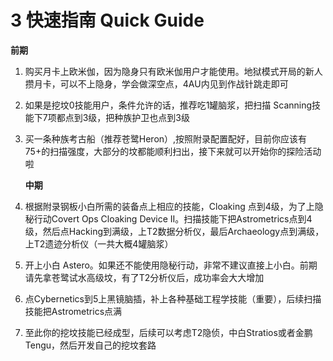 
# 3	快速指南  Quick Guide
**前期**
1. 购买月卡上欧米伽，因为隐身只有欧米伽用户才能使用。地狱模式开局的新人攒月卡，可以不上隐身，学会做深空点，4AU内见到作战针跳走即可
2. 如果是挖坟0技能用户，条件允许的话，推荐吃1罐脑浆，把扫描 Scanning技能下7项都点到3级，把种族护卫也点到3级
3. 买一条种族考古船（推荐苍鹭Heron）,按照附录配置配好，目前你应该有75+的扫描强度，大部分的坟都能顺利扫出，接下来就可以开始你的探险活动啦

    **中期**
    
4. 根据附录钢板小白所需的装备点上相应的技能，Cloaking 点到4级，为了上隐秘行动Covert Ops Cloaking Device II。扫描技能下把Astrometrics点到4级，然后点Hacking到满级，上T2数据分析仪，最后Archaeology点到满级，上T2遗迹分析仪（一共大概4罐脑浆）
5. 开上小白 Astero。如果还不能使用隐秘行动，非常不建议直接上小白。前期请先拿苍鹭试水高级坟，有了T2分析仪后，成功率会大大增加
7. 点Cybernetics到5上黑镜脑插，补上各种基础工程学技能（重要），后续扫描技能把Astrometrics点满
6. 至此你的挖坟技能已经成型，后续可以考虑T2隐侦，中白Stratios或者金鹏Tengu，然后开发自己的挖坟套路
